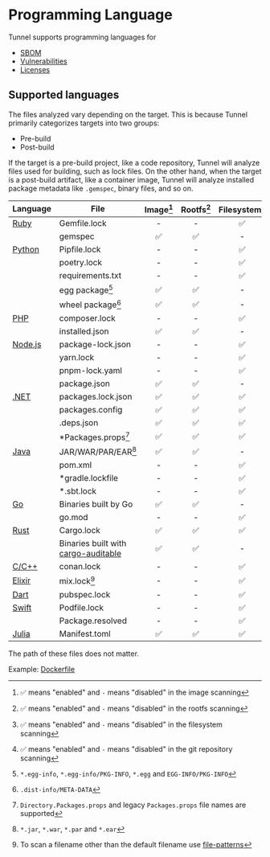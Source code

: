 # Programming Language

Tunnel supports programming languages for

- [SBOM][sbom]
- [Vulnerabilities][vuln]
- [Licenses][license]

## Supported languages

The files analyzed vary depending on the target.
This is because Tunnel primarily categorizes targets into two groups:

- Pre-build
- Post-build

If the target is a pre-build project, like a code repository, Tunnel will analyze files used for building, such as lock files.
On the other hand, when the target is a post-build artifact, like a container image, Tunnel will analyze installed package metadata like `.gemspec`, binary files, and so on.

| Language             | File                                                                                       | Image[^4] | Rootfs[^5] | Filesystem[^6] | Repository[^7] |
| -------------------- | ------------------------------------------------------------------------------------------ | :-------: | :--------: | :------------: | :------------: |
| [Ruby](ruby.md)      | Gemfile.lock                                                                               |     -     |     -      |       ✅       |       ✅       |
|                      | gemspec                                                                                    |    ✅     |     ✅     |       -        |       -        |
| [Python](python.md)  | Pipfile.lock                                                                               |     -     |     -      |       ✅       |       ✅       |
|                      | poetry.lock                                                                                |     -     |     -      |       ✅       |       ✅       |
|                      | requirements.txt                                                                           |     -     |     -      |       ✅       |       ✅       |
|                      | egg package[^1]                                                                            |    ✅     |     ✅     |       -        |       -        |
|                      | wheel package[^2]                                                                          |    ✅     |     ✅     |       -        |       -        |
| [PHP](php.md)        | composer.lock                                                                              |     -     |     -      |       ✅       |       ✅       |
|                      | installed.json                                                                             |    ✅     |     ✅     |       -        |       -        |
| [Node.js](nodejs.md) | package-lock.json                                                                          |     -     |     -      |       ✅       |       ✅       |
|                      | yarn.lock                                                                                  |     -     |     -      |       ✅       |       ✅       |
|                      | pnpm-lock.yaml                                                                             |     -     |     -      |       ✅       |       ✅       |
|                      | package.json                                                                               |    ✅     |     ✅     |       -        |       -        |
| [.NET](dotnet.md)    | packages.lock.json                                                                         |    ✅     |     ✅     |       ✅       |       ✅       |
|                      | packages.config                                                                            |    ✅     |     ✅     |       ✅       |       ✅       |
|                      | .deps.json                                                                                 |    ✅     |     ✅     |       ✅       |       ✅       |
|                      | \*Packages.props[^9]                                                                       |    ✅     |     ✅     |       ✅       |       ✅       |
| [Java](java.md)      | JAR/WAR/PAR/EAR[^3]                                                                        |    ✅     |     ✅     |       -        |       -        |
|                      | pom.xml                                                                                    |     -     |     -      |       ✅       |       ✅       |
|                      | \*gradle.lockfile                                                                          |     -     |     -      |       ✅       |       ✅       |
|                      | \*.sbt.lock                                                                                |     -     |     -      |       ✅       |       ✅       |
| [Go](golang.md)      | Binaries built by Go                                                                       |    ✅     |     ✅     |       -        |       -        |
|                      | go.mod                                                                                     |     -     |     -      |       ✅       |       ✅       |
| [Rust](rust.md)      | Cargo.lock                                                                                 |    ✅     |     ✅     |       ✅       |       ✅       |
|                      | Binaries built with [cargo-auditable](https://github.com/rust-secure-code/cargo-auditable) |    ✅     |     ✅     |       -        |       -        |
| [C/C++](c.md)        | conan.lock                                                                                 |     -     |     -      |       ✅       |       ✅       |
| [Elixir](elixir.md)  | mix.lock[^8]                                                                               |     -     |     -      |       ✅       |       ✅       |
| [Dart](dart.md)      | pubspec.lock                                                                               |     -     |     -      |       ✅       |       ✅       |
| [Swift](swift.md)    | Podfile.lock                                                                               |     -     |     -      |       ✅       |       ✅       |
|                      | Package.resolved                                                                           |     -     |     -      |       ✅       |       ✅       |
| [Julia](julia.md)    | Manifest.toml                                                                              |    ✅     |     ✅     |       ✅       |       ✅       |

The path of these files does not matter.

Example: [Dockerfile](https://github.com/khulnasoft/tunnel-ci-test/blob/main/Dockerfile)

[sbom]: ../../supply-chain/sbom.md
[vuln]: ../../scanner/vulnerability.md
[license]: ../../scanner/license.md

[^1]: `*.egg-info`, `*.egg-info/PKG-INFO`, `*.egg` and `EGG-INFO/PKG-INFO`
[^2]: `.dist-info/META-DATA`
[^3]: `*.jar`, `*.war`, `*.par` and `*.ear`
[^4]: ✅ means "enabled" and `-` means "disabled" in the image scanning
[^5]: ✅ means "enabled" and `-` means "disabled" in the rootfs scanning
[^6]: ✅ means "enabled" and `-` means "disabled" in the filesystem scanning
[^7]: ✅ means "enabled" and `-` means "disabled" in the git repository scanning
[^8]: To scan a filename other than the default filename use [file-patterns](../../configuration/skipping.md#file-patterns)
[^9]: `Directory.Packages.props` and legacy `Packages.props` file names are supported
